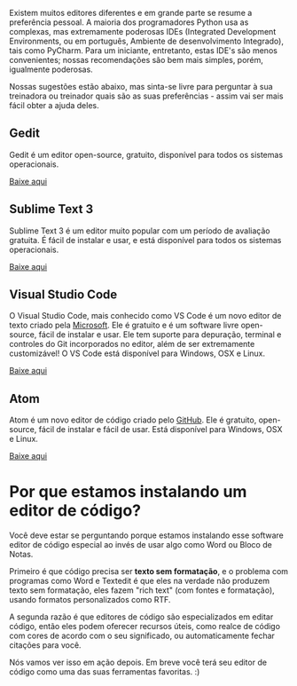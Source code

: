 Existem muitos editores diferentes e em grande parte se resume a preferência pessoal. A maioria dos programadores Python usa as complexas, mas extremamente poderosas IDEs (Integrated Development Environments, ou em português, Ambiente de desenvolvimento Integrado), tais como PyCharm. Para um iniciante, entretanto, estas IDE's são menos convenientes; nossas recomendações são bem mais simples, porém, igualmente poderosas.

Nossas sugestões estão abaixo, mas sinta-se livre para perguntar à sua treinadora ou treinador quais são as suas preferências - assim vai ser mais fácil obter a ajuda deles.

## Gedit

Gedit é um editor open-source, gratuito, disponível para todos os sistemas operacionais.

[Baixe aqui][1]

 [1]: https://wiki.gnome.org/Apps/Gedit#Download

## Sublime Text 3

Sublime Text 3 é um editor muito popular com um período de avaliação gratuita. É fácil de instalar e usar, e está disponível para todos os sistemas operacionais.

[Baixe aqui][2]

 [2]: https://www.sublimetext.com/3

## Visual Studio Code

O Visual Studio Code, mais conhecido como VS Code é um novo editor de texto criado pela [Microsoft][3]. Ele é gratuito e é um software livre open-source, fácil de instalar e usar. Ele tem suporte para depuração, terminal e controles do Git incorporados no editor, além de ser extremamente customizável! O VS Code está disponível para Windows, OSX e Linux.

[3]: https://www.microsoft.com/pt-br

[Baixe aqui][4]

[4]: https://code.visualstudio.com/

## Atom

Atom é um novo editor de código criado pelo [GitHub][5]. Ele é gratuito, open-source, fácil de instalar e fácil de usar. Está disponível para Windows, OSX e Linux.

 [5]: https://github.com/

[Baixe aqui][6]

 [6]: https://atom.io/

# Por que estamos instalando um editor de código?

Você deve estar se perguntando porque estamos instalando esse software editor de código especial ao invés de usar algo como Word ou Bloco de Notas.

Primeiro é que código precisa ser **texto sem formatação**, e o problema com programas como Word e Textedit é que eles na verdade não produzem texto sem formatação, eles fazem "rich text" (com fontes e formatação), usando formatos personalizados como RTF.

A segunda razão é que editores de código são especializados em editar código, então eles podem oferecer recursos úteis, como realce de código com cores de acordo com o seu significado, ou automaticamente fechar citações para você.

Nós vamos ver isso em ação depois. Em breve você terá seu editor de código como uma das suas ferramentas favoritas. :)
